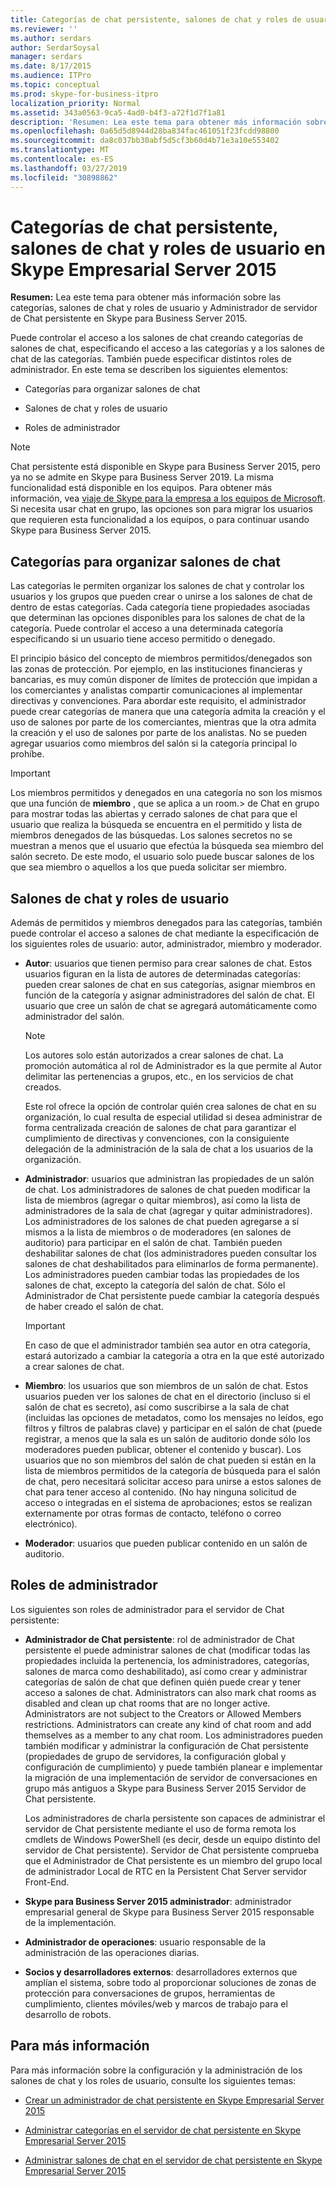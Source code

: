 ```yaml
---
title: Categorías de chat persistente, salones de chat y roles de usuario en Skype Empresarial Server 2015
ms.reviewer: ''
ms.author: serdars
author: SerdarSoysal
manager: serdars
ms.date: 8/17/2015
ms.audience: ITPro
ms.topic: conceptual
ms.prod: skype-for-business-itpro
localization_priority: Normal
ms.assetid: 343a0563-9ca5-4ad0-b4f3-a72f1d7f1a81
description: 'Resumen: Lea este tema para obtener más información sobre las categorías, salones de chat y roles de usuario y Administrador de servidor de Chat persistente en Skype para Business Server 2015.'
ms.openlocfilehash: 0a65d5d8944d28ba834fac461051f23fcdd98800
ms.sourcegitcommit: da8c037bb30abf5d5cf3b60d4b71e3a10e553402
ms.translationtype: MT
ms.contentlocale: es-ES
ms.lasthandoff: 03/27/2019
ms.locfileid: "30898862"
---
```

# <a name="persistent-chat-categories-chat-rooms-and-user-roles-in-skype-for-business-server-2015"></a>Categorías de chat persistente, salones de chat y roles de usuario en Skype Empresarial Server 2015
 
**Resumen:** Lea este tema para obtener más información sobre las categorías, salones de chat y roles de usuario y Administrador de servidor de Chat persistente en Skype para Business Server 2015.
  
Puede controlar el acceso a los salones de chat creando categorías de salones de chat, especificando el acceso a las categorías y a los salones de chat de las categorías. También puede especificar distintos roles de administrador. En este tema se describen los siguientes elementos: 
  
- Categorías para organizar salones de chat
    
- Salones de chat y roles de usuario
    
- Roles de administrador

> [!NOTE] 
> Chat persistente está disponible en Skype para Business Server 2015, pero ya no se admite en Skype para Business Server 2019. La misma funcionalidad está disponible en los equipos. Para obtener más información, vea [viaje de Skype para la empresa a los equipos de Microsoft](/microsoftteams/journey-skypeforbusiness-teams). Si necesita usar chat en grupo, las opciones son para migrar los usuarios que requieren esta funcionalidad a los equipos, o para continuar usando Skype para Business Server 2015. 
    
## <a name="categories-for-organizing-chat-rooms"></a>Categorías para organizar salones de chat

Las categorías le permiten organizar los salones de chat y controlar los usuarios y los grupos que pueden crear o unirse a los salones de chat de dentro de estas categorías. Cada categoría tiene propiedades asociadas que determinan las opciones disponibles para los salones de chat de la categoría. Puede controlar el acceso a una determinada categoría especificando si un usuario tiene acceso permitido o denegado.
  
El principio básico del concepto de miembros permitidos/denegados son las zonas de protección. Por ejemplo, en las instituciones financieras y bancarias, es muy común disponer de límites de protección que impidan a los comerciantes y analistas compartir comunicaciones al implementar directivas y convenciones. Para abordar este requisito, el administrador puede crear categorías de manera que una categoría admita la creación y el uso de salones por parte de los comerciantes, mientras que la otra admita la creación y el uso de salones por parte de los analistas. No se pueden agregar usuarios como miembros del salón si la categoría principal lo prohíbe.
  
> [!IMPORTANT]
> Los miembros permitidos y denegados en una categoría no son los mismos que una función de **miembro** , que se aplica a un room.> de Chat en grupo para mostrar todas las abiertas y cerrado salones de chat para que el usuario que realiza la búsqueda se encuentra en el permitido y lista de miembros denegados de las búsquedas. Los salones secretos no se muestran a menos que el usuario que efectúa la búsqueda sea miembro del salón secreto. De este modo, el usuario solo puede buscar salones de los que sea miembro o aquellos a los que pueda solicitar ser miembro. 
  
## <a name="chat-rooms-and-user-roles"></a>Salones de chat y roles de usuario

Además de permitidos y miembros denegados para las categorías, también puede controlar el acceso a salones de chat mediante la especificación de los siguientes roles de usuario: autor, administrador, miembro y moderador.
  
- **Autor**: usuarios que tienen permiso para crear salones de chat. Estos usuarios figuran en la lista de autores de determinadas categorías: pueden crear salones de chat en sus categorías, asignar miembros en función de la categoría y asignar administradores del salón de chat. El usuario que cree un salón de chat se agregará automáticamente como administrador del salón.
    
    > [!NOTE]
    > Los autores solo están autorizados a crear salones de chat. La promoción automática al rol de Administrador es la que permite al Autor delimitar las pertenencias a grupos, etc., en los servicios de chat creados. 
  
    Este rol ofrece la opción de controlar quién crea salones de chat en su organización, lo cual resulta de especial utilidad si desea administrar de forma centralizada creación de salones de chat para garantizar el cumplimiento de directivas y convenciones, con la consiguiente delegación de la administración de la sala de chat a los usuarios de la organización.
    
- **Administrador**: usuarios que administran las propiedades de un salón de chat. Los administradores de salones de chat pueden modificar la lista de miembros (agregar o quitar miembros), así como la lista de administradores de la sala de chat (agregar y quitar administradores). Los administradores de los salones de chat pueden agregarse a sí mismos a la lista de miembros o de moderadores (en salones de auditorio) para participar en el salón de chat. También pueden deshabilitar salones de chat (los administradores pueden consultar los salones de chat deshabilitados para eliminarlos de forma permanente). Los administradores pueden cambiar todas las propiedades de los salones de chat, excepto la categoría del salón de chat. Sólo el Administrador de Chat persistente puede cambiar la categoría después de haber creado el salón de chat.
    
    > [!IMPORTANT]
    > En caso de que el administrador también sea autor en otra categoría, estará autorizado a cambiar la categoría a otra en la que esté autorizado a crear salones de chat. 
  
- **Miembro**: los usuarios que son miembros de un salón de chat. Estos usuarios pueden ver los salones de chat en el directorio (incluso si el salón de chat es secreto), así como suscribirse a la sala de chat (incluidas las opciones de metadatos, como los mensajes no leídos, ego filtros y filtros de palabras clave) y participar en el salón de chat (puede registrar, a menos que la sala es un salón de auditorio donde sólo los moderadores pueden publicar, obtener el contenido y buscar). Los usuarios que no son miembros del salón de chat pueden si están en la lista de miembros permitidos de la categoría de búsqueda para el salón de chat, pero necesitará solicitar acceso para unirse a estos salones de chat para tener acceso al contenido. (No hay ninguna solicitud de acceso o integradas en el sistema de aprobaciones; estos se realizan externamente por otras formas de contacto, teléfono o correo electrónico).
    
- **Moderador**: usuarios que pueden publicar contenido en un salón de auditorio.
    
## <a name="administrator-roles"></a>Roles de administrador

Los siguientes son roles de administrador para el servidor de Chat persistente:
  
- **Administrador de Chat persistente**: rol de administrador de Chat persistente el puede administrar salones de chat (modificar todas las propiedades incluida la pertenencia, los administradores, categorías, salones de marca como deshabilitado), así como crear y administrar categorías de salón de chat que definen quién puede crear y tener acceso a salones de chat. Administrators can also mark chat rooms as disabled and clean up chat rooms that are no longer active. Administrators are not subject to the Creators or Allowed Members restrictions. Administrators can create any kind of chat room and add themselves as a member to any chat room. Los administradores pueden también modificar y administrar la configuración de Chat persistente (propiedades de grupo de servidores, la configuración global y configuración de cumplimiento) y puede también planear e implementar la migración de una implementación de servidor de conversaciones en grupo más antiguos a Skype para Business Server 2015 Servidor de Chat persistente.
    
    Los administradores de charla persistente son capaces de administrar el servidor de Chat persistente mediante el uso de forma remota los cmdlets de Windows PowerShell (es decir, desde un equipo distinto del servidor de Chat persistente). Servidor de Chat persistente comprueba que el Administrador de Chat persistente es un miembro del grupo local de administrador Local de RTC en la Persistent Chat Server servidor Front-End.
    
- **Skype para Business Server 2015 administrador**: administrador empresarial general de Skype para Business Server 2015 responsable de la implementación.
    
- **Administrador de operaciones**: usuario responsable de la administración de las operaciones diarias.
    
- **Socios y desarrolladores externos**: desarrolladores externos que amplían el sistema, sobre todo al proporcionar soluciones de zonas de protección para conversaciones de grupos, herramientas de cumplimiento, clientes móviles/web y marcos de trabajo para el desarrollo de robots.
    
## <a name="for-more-information"></a>Para más información

Para más información sobre la configuración y la administración de los salones de chat y los roles de usuario, consulte los siguientes temas:
  
- [Crear un administrador de chat persistente en Skype Empresarial Server 2015](../../deploy/deploy-persistent-chat-server/create-a-persistent-chat-administrator.md)
    
- [Administrar categorías en el servidor de chat persistente en Skype Empresarial Server 2015](../../manage/persistent-chat/categories.md)
    
- [Administrar salones de chat en el servidor de chat persistente en Skype Empresarial Server 2015](../../manage/persistent-chat/chat-rooms.md)
    

